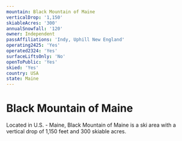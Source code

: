 ```yaml
---
mountain: Black Mountain of Maine
verticalDrop: '1,150'
skiableAcres: '300'
annualSnowfall: '120'
owner: Independent
passAffiliations: 'Indy, Uphill New England'
operating2425: 'Yes'
operated2324: 'Yes'
surfaceLiftsOnly: 'No'
openToPublic: 'Yes'
skied: 'Yes'
country: USA
state: Maine
---
```


# Black Mountain of Maine

Located in U.S. - Maine, Black Mountain of Maine is a ski area with a vertical drop of 1,150 feet and 300 skiable acres.

